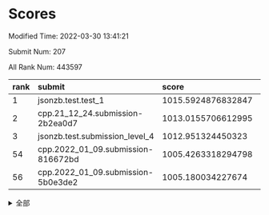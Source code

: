 # Scores

Modified Time: 2022-03-30 13:41:21

Submit Num: 207

All Rank Num: 443597

| rank |               submit               |       score        |       sigma        | pk_num |
| :--- | :--------------------------------- | :----------------- | :----------------- | :----- |
| 1    | jsonzb.test.test_1                 | 1015.5924876832847 | 0.8515331253935294 | 8570   |
| 2    | cpp.21_12_24.submission-2b2ea0d7   | 1013.0155706612995 | 0.7845905408823121 | 8569   |
| 3    | jsonzb.test.submission_level_4     | 1012.951324450323  | 0.8281169484636951 | 8574   |
| 54   | cpp.2022_01_09.submission-816672bd | 1005.4263318294798 | 0.7286534732961761 | 8571   |
| 56   | cpp.2022_01_09.submission-5b0e3de2 | 1005.180034227674  | 0.7192523298393043 | 8575   |


<details>
<summary>全部</summary>

| rank |                 submit                 |       score        |       sigma        | pk_num |
| :--- | :------------------------------------- | :----------------- | :----------------- | :----- |
| 1    | jsonzb.test.test_1                     | 1015.5924876832847 | 0.8515331253935294 | 8570   |
| 2    | cpp.21_12_24.submission-2b2ea0d7       | 1013.0155706612995 | 0.7845905408823121 | 8569   |
| 3    | jsonzb.test.submission_level_4         | 1012.951324450323  | 0.8281169484636951 | 8574   |
| 4    | gobigger.level_3.submission_level_3_5  | 1011.4418992401836 | 0.7706612484573869 | 8571   |
| 5    | gobigger.level_3.submission_level_3_47 | 1010.9224914551113 | 0.7428241902738377 | 8574   |
| 6    | gobigger.level_3.submission_level_3_4  | 1010.857544569475  | 0.773511971852374  | 8577   |
| 7    | gobigger.level_3.submission_level_3_22 | 1010.8308183044882 | 0.7857863196382796 | 8571   |
| 8    | gobigger.level_3.submission_level_3_33 | 1010.7773426749676 | 0.7679741835683098 | 8573   |
| 9    | gobigger.level_3.submission_level_3_25 | 1010.7277564342747 | 0.7835489565914696 | 8570   |
| 10   | gobigger.level_3.submission_level_3_15 | 1010.5032530449603 | 0.744042771957199  | 8573   |
| 11   | gobigger.level_3.submission_level_3_26 | 1010.4708666387033 | 0.7648791891649792 | 8573   |
| 12   | gobigger.level_3.submission_level_3_38 | 1010.4568773789532 | 0.764921532033334  | 8572   |
| 13   | gobigger.level_3.submission_level_3_32 | 1010.4280933037363 | 0.7606280706341776 | 8578   |
| 14   | gobigger.level_3.submission_level_3_11 | 1010.4121992019769 | 0.7577765748694204 | 8571   |
| 15   | gobigger.level_3.submission_level_3_39 | 1010.3712342951559 | 0.751739569787482  | 8569   |
| 16   | gobigger.level_3.submission_level_3_37 | 1010.3240807343407 | 0.7462583954787934 | 8572   |
| 17   | gobigger.level_3.submission_level_3_41 | 1010.3177640496356 | 0.7640801948752372 | 8572   |
| 18   | gobigger.level_3.submission_level_3_17 | 1010.2607652088215 | 0.7463313674092471 | 8572   |
| 19   | gobigger.level_3.submission_level_3_13 | 1010.2468825263502 | 0.7592132759927384 | 8572   |
| 20   | gobigger.level_3.submission_level_3_1  | 1010.2133954927426 | 0.7519078621011644 | 8572   |
| 21   | gobigger.level_3.submission_level_3_0  | 1010.205154079197  | 0.7972301257716568 | 8569   |
| 22   | gobigger.level_3.submission_level_3_2  | 1010.1490593916928 | 0.7896695366072317 | 8571   |
| 23   | gobigger.level_3.submission_level_3_7  | 1010.1280708745616 | 0.7502443374210129 | 8574   |
| 24   | gobigger.level_3.submission_level_3_14 | 1010.0583638807507 | 0.7624608700395378 | 8576   |
| 25   | gobigger.level_3.submission_level_3_31 | 1009.9452957255385 | 0.7481060251993498 | 8572   |
| 26   | gobigger.level_3.submission_level_3_18 | 1009.9272369335866 | 0.7520217232888231 | 8573   |
| 27   | gobigger.level_3.submission_level_3_24 | 1009.9239781708399 | 0.7453680542195132 | 8570   |
| 28   | gobigger.level_3.submission_level_3_43 | 1009.8550789135847 | 0.7411242191732709 | 8572   |
| 29   | gobigger.level_3.submission_level_3_35 | 1009.8193738134423 | 0.7524607796629212 | 8570   |
| 30   | gobigger.level_3.submission_level_3_34 | 1009.7320696721484 | 0.7534584061123989 | 8575   |
| 31   | gobigger.level_3.submission_level_3_8  | 1009.690654985379  | 0.7461837068627621 | 8572   |
| 32   | gobigger.level_3.submission_level_3_40 | 1009.6753701971967 | 0.7708342697591924 | 8570   |
| 33   | gobigger.level_3.submission_level_3_49 | 1009.6023917287816 | 0.745584575422235  | 8579   |
| 34   | gobigger.level_3.submission_level_3_21 | 1009.595110232258  | 0.7410150627355248 | 8566   |
| 35   | gobigger.level_3.submission_level_3_10 | 1009.576607545315  | 0.7591072439627496 | 8576   |
| 36   | gobigger.level_3.submission_level_3_28 | 1009.5350952997929 | 0.7718633391828174 | 8570   |
| 37   | gobigger.level_3.submission_level_3_29 | 1009.3344343367105 | 0.7587157295832763 | 8573   |
| 38   | gobigger.level_3.submission_level_3_19 | 1009.306591606343  | 0.7351923635241563 | 8566   |
| 39   | gobigger.level_3.submission_level_3_20 | 1009.2720176273992 | 0.7388660575807485 | 8570   |
| 40   | gobigger.level_3.submission_level_3_46 | 1009.2483478596157 | 0.7486719698107563 | 8576   |
| 41   | gobigger.level_3.submission_level_3_3  | 1009.2416586480451 | 0.7673424549285918 | 8571   |
| 42   | gobigger.level_3.submission_level_3_42 | 1009.1804524635108 | 0.7691795573025529 | 8573   |
| 43   | gobigger.level_3.submission_level_3_6  | 1009.1683788879084 | 0.7486729866650155 | 8567   |
| 44   | gobigger.level_3.submission_level_3_45 | 1009.0757724263505 | 0.7603404300264291 | 8571   |
| 45   | gobigger.level_3.submission_level_3_44 | 1009.0533514455695 | 0.7428278856442913 | 8571   |
| 46   | gobigger.level_3.submission_level_3_36 | 1009.025643458156  | 0.7386526332211766 | 8571   |
| 47   | gobigger.level_3.submission_level_3_48 | 1009.0064552740437 | 0.7433377760689944 | 8571   |
| 48   | gobigger.level_3.submission_level_3_16 | 1008.9227033176439 | 0.754048538167924  | 8569   |
| 49   | gobigger.level_3.submission_level_3_9  | 1008.7481109313568 | 0.7716178573861262 | 8574   |
| 50   | gobigger.level_3.submission_level_3_12 | 1008.7367225731252 | 0.7376460381325369 | 8570   |
| 51   | gobigger.level_3.submission_level_3_27 | 1008.7053143318444 | 0.7297352061962205 | 8568   |
| 52   | gobigger.level_3.submission_level_3_30 | 1008.4997861659764 | 0.7269187791327939 | 8573   |
| 53   | gobigger.level_3.submission_level_3_23 | 1008.2416908416915 | 0.7394891535541489 | 8570   |
| 54   | cpp.2022_01_09.submission-816672bd     | 1005.4263318294798 | 0.7286534732961761 | 8571   |
| 55   | gobigger.level_1.submission_level_1_20 | 1005.247161238969  | 0.7184446037676575 | 8574   |
| 56   | cpp.2022_01_09.submission-5b0e3de2     | 1005.180034227674  | 0.7192523298393043 | 8575   |
| 57   | gobigger.level_1.submission_level_1_31 | 1004.95646992609   | 0.7146170494163073 | 8573   |
| 58   | gobigger.level_1.submission_level_1_29 | 1004.4461389161073 | 0.7301775854551729 | 8573   |
| 59   | gobigger.level_1.submission_level_1_4  | 1004.3205762440404 | 0.7055586398961983 | 8570   |
| 60   | gobigger.level_1.submission_level_1_8  | 1004.2282639017376 | 0.7341527383123719 | 8573   |
| 61   | gobigger.level_1.submission_level_1_7  | 1004.1867796333765 | 0.717759237390873  | 8570   |
| 62   | gobigger.level_1.submission_level_1_10 | 1004.1230109271291 | 0.7115756698054291 | 8573   |
| 63   | gobigger.level_1.submission_level_1_9  | 1004.0007924430392 | 0.7167895069666238 | 8574   |
| 64   | gobigger.level_1.submission_level_1_11 | 1003.945683979371  | 0.710122035213522  | 8569   |
| 65   | gobigger.level_1.submission_level_1_41 | 1003.9140763094284 | 0.7133292870538855 | 8571   |
| 66   | gobigger.level_1.submission_level_1_1  | 1003.9088112362602 | 0.7272853467110354 | 8569   |
| 67   | gobigger.level_1.submission_level_1_15 | 1003.8866619567779 | 0.7118170088002472 | 8567   |
| 68   | gobigger.level_1.submission_level_1_12 | 1003.8077565550421 | 0.7158972313696648 | 8571   |
| 69   | gobigger.level_1.submission_level_1_27 | 1003.7647615894532 | 0.7220974572107095 | 8573   |
| 70   | gobigger.level_1.submission_level_1_37 | 1003.743796784787  | 0.7162981450783946 | 8580   |
| 71   | gobigger.level_1.submission_level_1_48 | 1003.7064203147012 | 0.7145723646921939 | 8573   |
| 72   | gobigger.level_1.submission_level_1_39 | 1003.6462582635439 | 0.7188655032040951 | 8574   |
| 73   | gobigger.level_1.submission_level_1_18 | 1003.5850552064653 | 0.7162091403935488 | 8570   |
| 74   | gobigger.level_1.submission_level_1_0  | 1003.5597072878545 | 0.720577297700515  | 8572   |
| 75   | gobigger.level_1.submission_level_1_34 | 1003.5228932140353 | 0.7259147316631073 | 8572   |
| 76   | gobigger.level_1.submission_level_1_26 | 1003.4874264978522 | 0.7136828009867414 | 8573   |
| 77   | gobigger.level_1.submission_level_1_46 | 1003.4567234972017 | 0.7256716789102268 | 8569   |
| 78   | gobigger.level_1.submission_level_1_2  | 1003.4049216617135 | 0.7132161857621515 | 8571   |
| 79   | gobigger.level_1.submission_level_1_5  | 1003.373778425469  | 0.7186926779651093 | 8571   |
| 80   | gobigger.level_1.submission_level_1_14 | 1003.3618596044269 | 0.7164290641759528 | 8575   |
| 81   | gobigger.level_1.submission_level_1_33 | 1003.3470388775414 | 0.7122768577657421 | 8575   |
| 82   | gobigger.level_1.submission_level_1_44 | 1003.2463683919078 | 0.7248060755341124 | 8571   |
| 83   | gobigger.level_1.submission_level_1_17 | 1003.2455893967264 | 0.7036355811570483 | 8570   |
| 84   | gobigger.level_1.submission_level_1_38 | 1003.2425727439086 | 0.7183716946576874 | 8573   |
| 85   | gobigger.level_1.submission_level_1_28 | 1003.1842495771099 | 0.7140204018588584 | 8571   |
| 86   | gobigger.level_1.submission_level_1_40 | 1003.0942676814428 | 0.7147555071715987 | 8570   |
| 87   | gobigger.level_1.submission_level_1_24 | 1003.0417834905081 | 0.7018750756371084 | 8577   |
| 88   | gobigger.level_1.submission_level_1_36 | 1002.9770143538647 | 0.7281412308963147 | 8572   |
| 89   | gobigger.level_1.submission_level_1_16 | 1002.9561783859114 | 0.7154399258310123 | 8575   |
| 90   | gobigger.level_1.submission_level_1_23 | 1002.9517623984107 | 0.7198033026376457 | 8568   |
| 91   | gobigger.level_1.submission_level_1_43 | 1002.9014903132701 | 0.7091940186167253 | 8575   |
| 92   | gobigger.level_1.submission_level_1_3  | 1002.8957789931842 | 0.7096902560232768 | 8572   |
| 93   | gobigger.level_1.submission_level_1_13 | 1002.8737274802306 | 0.7236641409067301 | 8573   |
| 94   | gobigger.level_1.submission_level_1_49 | 1002.7857815889645 | 0.713113522744302  | 8572   |
| 95   | gobigger.level_1.submission_level_1_42 | 1002.7204724753776 | 0.7057983835734154 | 8572   |
| 96   | gobigger.level_1.submission_level_1_19 | 1002.6700207977684 | 0.7144368485729559 | 8567   |
| 97   | gobigger.level_1.submission_level_1_21 | 1002.6628654437017 | 0.7176265130075277 | 8570   |
| 98   | gobigger.level_1.submission_level_1_22 | 1002.6357342316337 | 0.7149082963707346 | 8568   |
| 99   | gobigger.level_1.submission_level_1_30 | 1002.5906317015279 | 0.7122974143718478 | 8572   |
| 100  | gobigger.level_1.submission_level_1_47 | 1002.334066358836  | 0.7111387083199437 | 8572   |
| 101  | gobigger.level_1.submission_level_1_25 | 1002.2525746806037 | 0.718778473480337  | 8571   |
| 102  | gobigger.level_1.submission_level_1_32 | 1002.1953115960167 | 0.7072959822036058 | 8567   |
| 103  | gobigger.level_1.submission_level_1_45 | 1002.1628249794425 | 0.7129220216740434 | 8568   |
| 104  | gobigger.level_1.submission_level_1_6  | 1002.0566387689994 | 0.709351278134595  | 8570   |
| 105  | gobigger.level_1.submission_level_1_35 | 1001.7242381890899 | 0.712906211858301  | 8574   |
| 106  | gobigger.random.submission_random_12   | 996.9905874603506  | 0.7059781470888361 | 8574   |
| 107  | gobigger.random.submission_random_44   | 996.8823936949037  | 0.7163201199419532 | 8577   |
| 108  | gobigger.random.submission_random_18   | 996.8677638406591  | 0.7045794498329724 | 8566   |
| 109  | gobigger.random.submission_random_49   | 996.6585748108826  | 0.7097112581225711 | 8570   |
| 110  | gobigger.random.submission_random_7    | 996.3636887483189  | 0.7123492307677938 | 8576   |
| 111  | gobigger.random.submission_random_41   | 996.3498900790621  | 0.6985137226015825 | 8573   |
| 112  | gobigger.random.submission_random_15   | 996.3338918621386  | 0.7020368204257296 | 8576   |
| 113  | gobigger.random.submission_random_47   | 996.329752387724   | 0.7134156390359142 | 8575   |
| 114  | gobigger.random.submission_random_30   | 996.2772196716583  | 0.7124320723296736 | 8574   |
| 115  | gobigger.random.submission_random_14   | 996.2564941553683  | 0.7108259435932647 | 8568   |
| 116  | gobigger.random.submission_random_26   | 996.2497270468249  | 0.7250081590634209 | 8573   |
| 117  | gobigger.random.submission_random_29   | 996.1362435987292  | 0.6968411350985678 | 8569   |
| 118  | gobigger.random.submission_random_17   | 996.1273060829471  | 0.7146432640564216 | 8573   |
| 119  | gobigger.random.submission_random_20   | 996.1099528628271  | 0.7149471044935032 | 8571   |
| 120  | gobigger.random.submission_random_27   | 996.1018790136249  | 0.7216005630620128 | 8569   |
| 121  | gobigger.random.submission_random_39   | 996.0928689271024  | 0.7184467417293131 | 8573   |
| 122  | gobigger.random.submission_random_4    | 996.0673448300886  | 0.7226347259923198 | 8569   |
| 123  | gobigger.random.submission_random_37   | 996.0588061838142  | 0.6966770373580665 | 8569   |
| 124  | gobigger.random.submission_random_32   | 996.0350196358759  | 0.6970355442682792 | 8573   |
| 125  | gobigger.random.submission_random_25   | 996.0138191484895  | 0.7247222012218798 | 8571   |
| 126  | gobigger.random.submission_random_8    | 996.0019460190799  | 0.7143451449961363 | 8570   |
| 127  | gobigger.random.submission_random_22   | 995.9953421178817  | 0.7138522203628956 | 8569   |
| 128  | gobigger.random.submission_random_21   | 995.9841425798046  | 0.7126287724019774 | 8569   |
| 129  | gobigger.random.submission_random_35   | 995.9547844255161  | 0.7169050412472381 | 8571   |
| 130  | gobigger.random.submission_random_1    | 995.9016293887339  | 0.7128155310030749 | 8576   |
| 131  | gobigger.random.submission_random_36   | 995.8606207294894  | 0.7125707490284919 | 8574   |
| 132  | gobigger.random.submission_random_2    | 995.8541716433368  | 0.7125906239037219 | 8572   |
| 133  | gobigger.random.submission_random_43   | 995.7760468139531  | 0.718337795116683  | 8567   |
| 134  | gobigger.random.submission_random_9    | 995.72685888774    | 0.7185252305567292 | 8574   |
| 135  | gobigger.random.submission_random_6    | 995.6861700982308  | 0.7241228776402162 | 8574   |
| 136  | gobigger.random.submission_random_31   | 995.6618112584845  | 0.7138853388717362 | 8575   |
| 137  | gobigger.random.submission_random_5    | 995.660997925082   | 0.713354148504704  | 8573   |
| 138  | gobigger.random.submission_random_16   | 995.642969021431   | 0.6985085470111072 | 8570   |
| 139  | gobigger.random.submission_random_23   | 995.6250954828557  | 0.7125612166011667 | 8570   |
| 140  | gobigger.random.submission_random_38   | 995.550699539136   | 0.7158881914928155 | 8572   |
| 141  | gobigger.random.submission_random_34   | 995.5419704157553  | 0.7251542555870844 | 8571   |
| 142  | gobigger.random.submission_random_45   | 995.5223221481881  | 0.7124015935007344 | 8575   |
| 143  | gobigger.random.submission_random_10   | 995.4297863728478  | 0.722122519422322  | 8573   |
| 144  | gobigger.random.submission_random_42   | 995.4006786030917  | 0.7117884562400232 | 8570   |
| 145  | gobigger.random.submission_random_0    | 995.3676935761918  | 0.701972614067304  | 8573   |
| 146  | gobigger.random.submission_random_19   | 995.353290694945   | 0.7016243019716448 | 8574   |
| 147  | gobigger.random.submission_random_24   | 995.3292587181597  | 0.7173788147777002 | 8572   |
| 148  | gobigger.random.submission_random_11   | 995.3193177475968  | 0.6999749010840957 | 8573   |
| 149  | gobigger.random.submission_random_33   | 995.2737633492785  | 0.7098513348684314 | 8574   |
| 150  | gobigger.random.submission_random_40   | 995.2060379432779  | 0.7073546113571114 | 8568   |
| 151  | gobigger.random.submission_random_46   | 995.1274458103536  | 0.7204083386207164 | 8574   |
| 152  | gobigger.random.submission_random_3    | 994.9731416391394  | 0.7105389787556943 | 8571   |
| 153  | gobigger.random.submission_random_13   | 994.9397885819517  | 0.7050614283126547 | 8569   |
| 154  | gobigger.random.submission_random_48   | 994.8533991569471  | 0.7127766566968984 | 8577   |
| 155  | gobigger.level_2.submission_level_2_13 | 994.5504534703074  | 0.7258978223674242 | 8575   |
| 156  | gobigger.level_2.submission_level_2_46 | 994.5114671232991  | 0.7181650430082033 | 8576   |
| 157  | gobigger.random.submission_random_28   | 994.3029629258152  | 0.7105189206634247 | 8567   |
| 158  | gobigger.level_2.submission_level_2_1  | 994.0720597681934  | 0.7374396600306541 | 8574   |
| 159  | gobigger.level_2.submission_level_2_30 | 994.059263808031   | 0.7446952277185387 | 8575   |
| 160  | gobigger.level_2.submission_level_2_19 | 993.9525078896447  | 0.7249711798456828 | 8571   |
| 161  | gobigger.level_2.submission_level_2_42 | 993.6119147671748  | 0.7337312112904294 | 8572   |
| 162  | gobigger.level_2.submission_level_2_45 | 993.5621289993072  | 0.7416104031225123 | 8570   |
| 163  | gobigger.level_2.submission_level_2_33 | 993.4404304020313  | 0.7347434808945437 | 8575   |
| 164  | gobigger.level_2.submission_level_2_48 | 993.3492469490166  | 0.7215993280832703 | 8574   |
| 165  | gobigger.level_2.submission_level_2_41 | 993.3150632750677  | 0.7366805500452807 | 8576   |
| 166  | gobigger.level_2.submission_level_2_28 | 993.2280606711703  | 0.7313484538978995 | 8571   |
| 167  | gobigger.level_2.submission_level_2_8  | 993.085457727368   | 0.7303760205755567 | 8574   |
| 168  | gobigger.level_2.submission_level_2_34 | 993.0609656963238  | 0.7294443787471275 | 8571   |
| 169  | gobigger.level_2.submission_level_2_36 | 993.0511416322073  | 0.7349738356006745 | 8568   |
| 170  | gobigger.level_2.submission_level_2_20 | 992.9062398564863  | 0.7401331180865822 | 8575   |
| 171  | gobigger.level_2.submission_level_2_44 | 992.8923594274264  | 0.7275713845516643 | 8571   |
| 172  | gobigger.level_2.submission_level_2_47 | 992.6576077744431  | 0.748521247823518  | 8574   |
| 173  | gobigger.level_2.submission_level_2_5  | 992.5823168801487  | 0.7281794142061389 | 8574   |
| 174  | gobigger.level_2.submission_level_2_9  | 992.5738744369617  | 0.7196615329311972 | 8571   |
| 175  | gobigger.level_2.submission_level_2_39 | 992.5717109181536  | 0.7379498039954856 | 8568   |
| 176  | gobigger.level_2.submission_level_2_7  | 992.5355309714661  | 0.7270862133112409 | 8568   |
| 177  | gobigger.level_2.submission_level_2_27 | 992.5301329194036  | 0.7517347685998667 | 8576   |
| 178  | gobigger.level_2.submission_level_2_24 | 992.3253835091622  | 0.743653780678167  | 8572   |
| 179  | gobigger.level_2.submission_level_2_49 | 992.2680727536979  | 0.7416880373108136 | 8573   |
| 180  | gobigger.level_2.submission_level_2_38 | 992.2218416932127  | 0.7602602034063157 | 8570   |
| 181  | gobigger.level_2.submission_level_2_32 | 992.210515907873   | 0.7287661313600708 | 8572   |
| 182  | gobigger.level_2.submission_level_2_2  | 992.0624534608972  | 0.7456921950269175 | 8574   |
| 183  | gobigger.level_2.submission_level_2_3  | 992.0547895584833  | 0.7524382258229424 | 8568   |
| 184  | gobigger.level_2.submission_level_2_26 | 992.0470533979064  | 0.7469307316678714 | 8570   |
| 185  | gobigger.level_2.submission_level_2_43 | 992.0379633346699  | 0.7271732512854566 | 8575   |
| 186  | gobigger.level_2.submission_level_2_6  | 992.030010228737   | 0.7487701632572341 | 8572   |
| 187  | gobigger.level_2.submission_level_2_12 | 992.0033796612204  | 0.7331931676091508 | 8575   |
| 188  | gobigger.level_2.submission_level_2_31 | 991.9906882515879  | 0.7545394161803194 | 8571   |
| 189  | gobigger.level_2.submission_level_2_17 | 991.9364386996431  | 0.7283473736932708 | 8573   |
| 190  | gobigger.level_2.submission_level_2_23 | 991.904686653849   | 0.7458597871382426 | 8573   |
| 191  | gobigger.level_2.submission_level_2_0  | 991.840355096149   | 0.7554423104923831 | 8568   |
| 192  | gobigger.level_2.submission_level_2_18 | 991.8372766283971  | 0.7405330231618545 | 8576   |
| 193  | gobigger.level_2.submission_level_2_29 | 991.8318886490846  | 0.7573234857202961 | 8573   |
| 194  | gobigger.level_2.submission_level_2_25 | 991.8298792667075  | 0.7454355554346894 | 8573   |
| 195  | gobigger.level_2.submission_level_2_22 | 991.7525066339952  | 0.753501274648102  | 8568   |
| 196  | gobigger.level_2.submission_level_2_11 | 991.7352744454347  | 0.7556139361953352 | 8573   |
| 197  | gobigger.level_2.submission_level_2_10 | 991.5918689485119  | 0.7419961078998685 | 8572   |
| 198  | gobigger.level_2.submission_level_2_37 | 991.5648585994023  | 0.7507188404594275 | 8573   |
| 199  | gobigger.level_2.submission_level_2_35 | 991.556465740377   | 0.7232098279626505 | 8574   |
| 200  | gobigger.level_2.submission_level_2_21 | 991.5287233628145  | 0.7319657038248657 | 8567   |
| 201  | gobigger.level_2.submission_level_2_15 | 991.4330756463331  | 0.741912437664444  | 8576   |
| 202  | gobigger.level_2.submission_level_2_4  | 991.2236290877723  | 0.7560311274860787 | 8568   |
| 203  | gobigger.level_2.submission_level_2_40 | 991.1827105827289  | 0.7664421458143733 | 8572   |
| 204  | gobigger.level_2.submission_level_2_16 | 990.9157106056568  | 0.7610516342342715 | 8574   |
| 205  | gobigger.level_2.submission_level_2_14 | 990.36794626996    | 0.7766386626165762 | 8572   |
| 206  | gobigger.none.submission_none_0        | 976.8025808776716  | 1.3630015644056537 | 8570   |
| 207  | gobigger.none.submission_none_1        | 975.2731746577176  | 1.5542841607040312 | 8574   |

</details>